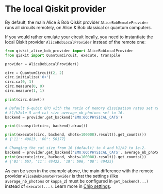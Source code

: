 # The local Qiskit provider

By default, the main Alice & Bob Qiskit provider `AliceBobRemoteProvider` runs all circuits remotely, on Alice & Bob classical or quantum computers.

If you would rather emulate your circuit locally, you need to instantiate the local Qiskit provider `AliceBobLocalProvider` instead of the remote one:

```python
from qiskit_alice_bob_provider import AliceBobLocalProvider
from qiskit import QuantumCircuit, execute, transpile

provider = AliceBobLocalProvider()

circ = QuantumCircuit(2, 2)
circ.initialize('0+')
circ.cx(0, 1)
circ.measure(0, 0)
circ.measure(1, 1)

print(circ.draw())

# Default 6-qubit QPU with the ratio of memory dissipation rates set to
# k1/k2=1e-5 and cat size average_nb_photons set to 16.
backend = provider.get_backend('EMU:6Q:PHYSICAL_CATS')

print(transpile(circ, backend).draw())

print(execute(circ, backend, shots=100000).result().get_counts())
# {'11': 49823, '00': 50177}

# Changing the cat size from 16 (default) to 4 and k1/k2 to 1e-2.
backend = provider.get_backend('EMU:6Q:PHYSICAL_CATS', average_nb_photons=4, kappa_2=1e4)
print(execute(circ, backend, shots=100000).result().get_counts())
# {'01': 557, '11': 49422, '10': 596, '00': 49425}
```

As can be seen in the example above, the main difference with the remote provider `AliceBobRemoteProvider` is that the settings (like `average_nb_photons` or `kappa_2`) must be configured in `get_backend(...)` instead of `execute(...)`. Learn more in [Chip settings](../going_further/supported_instructions.md).